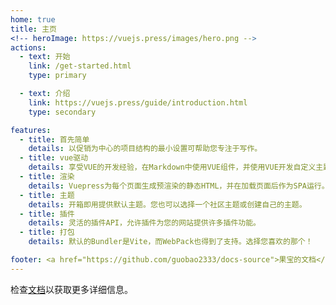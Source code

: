 ```yaml
---
home: true
title: 主页
<!-- heroImage: https://vuejs.press/images/hero.png -->
actions:
  - text: 开始
    link: /get-started.html
    type: primary

  - text: 介绍
    link: https://vuejs.press/guide/introduction.html
    type: secondary

features:
  - title: 首先简单
    details: 以促销为中心的项目结构的最小设置可帮助您专注于写作。
  - title: vue驱动
    details: 享受VUE的开发经验，在Markdown中使用VUE组件，并使用VUE开发自定义主题。
  - title: 渲染
    details: Vuepress为每个页面生成预渲染的静态HTML，并在加载页面后作为SPA运行。
  - title: 主题
    details: 开箱即用提供默认主题。您也可以选择一个社区主题或创建自己的主题。
  - title: 插件
    details: 灵活的插件API，允许插件为您的网站提供许多插件功能。
  - title: 打包
    details: 默认的Bundler是Vite，而WebPack也得到了支持。选择您喜欢的那个！

footer: <a href="https://github.com/guobao2333/docs-source">果宝的文档</a> © 2025 by <a href="https://github.com/guobao2333">shiguobaona</a> is licensed under <a href="https://creativecommons.org/licenses/by-nc/4.0/">CC BY-NC 4.0</a><img src="https://mirrors.creativecommons.org/presskit/icons/cc.svg" alt="" style="max-width: 1em;max-height:1em;margin-left: .2em;"><img src="https://mirrors.creativecommons.org/presskit/icons/by.svg" alt="" style="max-width: 1em;max-height:1em;margin-left: .2em;"><img src="https://mirrors.creativecommons.org/presskit/icons/nc.svg" alt="" style="max-width: 1em;max-height:1em;margin-left: .2em;">
---
```


检查[文档][default-theme-home]以获取更多详细信息。

[default-theme-home]: https://vuejs.press/reference/default-theme/frontmatter.html#home-page
